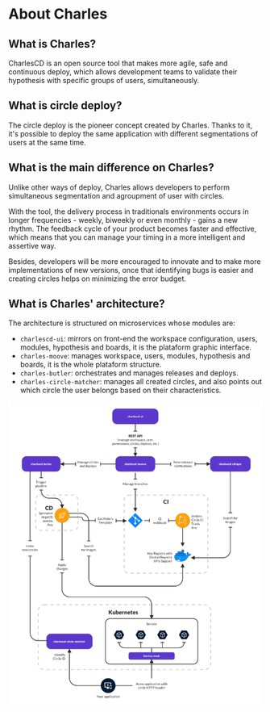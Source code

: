 # About Charles

## What is Charles?

CharlesCD is an open source tool that makes more agile, safe and continuous deploy, which allows development teams to validate their hypothesis with specific groups of users, simultaneously.

## What is circle deploy?

The circle deploy is the pioneer concept created by Charles. Thanks to it, it's possible to deploy the same application with different segmentations of users at the same time.

## What is the main difference on Charles?

Unlike other ways of deploy, Charles allows developers to perform simultaneous segmentation and agroupment of user with circles.

With the tool, the delivery process in traditionals environments occurs in longer frequencies - weekly, biweekly or even monthly - gains a new rhythm. The feedback cycle of your product becomes faster and effective, which means that you can manage your timing in a more intelligent and assertive way. ‌

Besides, developers will be more encouraged to innovate and to make more implementations of new versions, once that identifying bugs is easier and creating circles helps on minimizing the error budget.

## What is Charles' architecture?

The architecture is structured on microservices whose modules are:

* `charlescd-ui`: mirrors on front-end the workspace configuration, users, modules, hypothesis and boards, it is the plataform graphic interface. 
* `charles-moove`: manages workspace, users, modules, hypothesis and boards, it is the whole plataform structure. 
* `charles-butler`: orchestrates and manages releases and deploys. 
* `charles-circle-matcher`: manages all created circles, and also points out which circle the user belongs based on their characteristics.

![Charles&apos; architecture](../.gitbook/assets/arquitetura-charles-nova%20%282%29%20%281%29.png)

